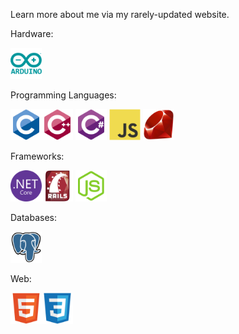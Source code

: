 Learn more about me via my rarely-updated website.

Hardware:

<img src="https://github.com/devicons/devicon/blob/master/icons/arduino/arduino-original-wordmark.svg" width="50" height="50"/>

Programming Languages:

<img src="https://github.com/devicons/devicon/blob/master/icons/c/c-original.svg" width="50" height="50"/><img src="https://github.com/devicons/devicon/blob/master/icons/cplusplus/cplusplus-original.svg" width="50" height="50"/>
<img src="https://github.com/devicons/devicon/blob/master/icons/csharp/csharp-original.svg" width="50" height="50"/>
<img src="https://github.com/devicons/devicon/blob/master/icons/javascript/javascript-original.svg" width="50" height="50"/>
<img src="https://github.com/devicons/devicon/blob/master/icons/ruby/ruby-original.svg" width="50" height="50"/>

Frameworks:

<img src="https://github.com/devicons/devicon/blob/master/icons/dotnetcore/dotnetcore-original.svg" width="50" height="50"/><img src="https://github.com/devicons/devicon/blob/master/icons/rails/rails-original-wordmark.svg" width="50" height="50"/>
<img src="https://github.com/devicons/devicon/blob/master/icons/nodejs/nodejs-original.svg" width="50" height="50"/>

Databases:

<img src="https://github.com/devicons/devicon/blob/master/icons/postgresql/postgresql-original.svg" width="50" height="50"/>


Web:

<img src="https://github.com/devicons/devicon/blob/master/icons/html5/html5-original.svg" width="50" height="50"/><img src="https://github.com/devicons/devicon/blob/master/icons/css3/css3-original.svg" width="50" height="50"/>

<!-- this is hr --- -->

<!--
**dandeto/dandeto** is a ✨ _special_ ✨ repository because its `README.md` (this file) appears on your GitHub profile.

Here are some ideas to get you started:

- 🔭 I’m currently working on ...
- 🌱 I’m currently learning ...
- 👯 I’m looking to collaborate on ...
- 🤔 I’m looking for help with ...
- 💬 Ask me about ...
- 📫 How to reach me: ...
- ⚡ Fun fact: ...
-->
